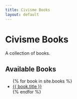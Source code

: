 ```yaml
---
title: Civisme Books
layout: default
---
```


# Civisme Books

A collection of books.

## Available Books
<ul>
{% for book in site.books %}
  <li>
    <a href="{{ book.url | relative_url }}">{{ book.title }}</a>
  </li>
{% endfor %}
</ul>
